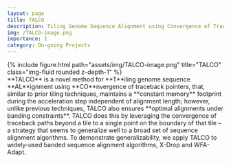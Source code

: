 ```yaml
---
layout: page
title: TALCO
description: Tiling Genome Sequence Alignment using Convergence of Traceback Pointers
img: /TALCO-image.png
importance: 1
category: On-going Projects
---
```


<div class="row">
    <div class="col-sm mt-3 mt-md-0">
        {% include figure.html path="assets/img/TALCO-image.png" title="TALCO" class="img-fluid rounded z-depth-1" %}
    </div>
    <div class="col-sm mt-9 mt-md-0">
        **TALCO** is a novel method for **T**iling genome sequence **AL**ignment using **CO**nvergence of traceback pointers, that, similar to prior tiling techniques, maintains a **constant memory** footprint during the acceleration step independent of alignment length; however, unlike previous techniques, TALCO also ensures **optimal alignments under banding constraints**. TALCO does this by leveraging the convergence of traceback paths beyond a tile to a single point on the boundary of that tile – a strategy that seems to generalize well to a broad set of sequence alignment algorithms. To demonstrate generalizability, we apply TALCO to widely-used banded sequence alignment algorithms, X-Drop and WFA-Adapt.
    </div>
</div>
